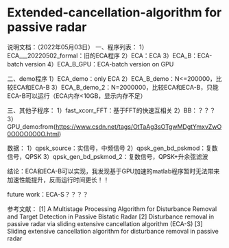# Extended-cancellation-algorithm for passive radar

说明文档：（2022年05月03日）
一、程序列表：
1）ECA___20220502_formal：旧的ECA程序
2）ECA：ECA
3）ECA_B：ECA-batch version
4）ECA_B_GPU：ECA-batch version on GPU

二、demo程序
1）ECA_demo：only ECA
2）ECA_B_demo：N<=200000，比较ECA和ECA-B
3）ECA_B_demo_2：N=2000000，比较ECA和ECA-B，只能ECA-B可以运行（ECA内存<10GB，显示内存不足）

三、其他子程序：
1）fast_xcorr_FFT：基于FFT的快速互相关
2）BB：？？？
3）GPU_demo:from(https://www.csdn.net/tags/OtTaAg3sOTgwMDgtYmxvZwO0O0OO0O0O.html)

数据：
1）qpsk_source：实信号，中频信号
2）qpsk_gen_bd_pskmod：复数信号，QPSK
3）qpsk_gen_bd_pskmod_2：复数信号，QPSK+升余弦滤波

结论：ECA和ECA-B可以实现，我发现基于GPU加速的matlab程序暂时无法带来加速性能提升，反而运行时间更长！！

future work：ECA-S？？？？

参考文献：
[1] A Multistage Processing Algorithm for Disturbance Removal and Target Detection in Passive Bistatic Radar
[2] Disturbance removal in passive radar via sliding extensive cancellation algorithm (ECA-S)
[3] Sliding extensive cancellation algorithm for disturbance removal in passive radar
